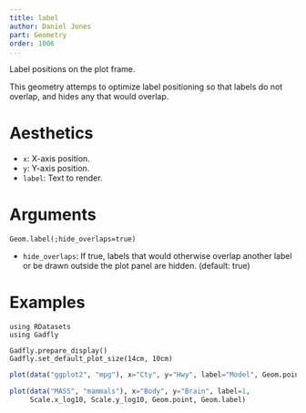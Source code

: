 ```yaml
---
title: label
author: Daniel Jones
part: Geometry
order: 1006
...
```


Label positions on the plot frame.

This geometry attemps to optimize label positioning so that labels do not
overlap, and hides any that would overlap.

# Aesthetics

  * `x`: X-axis position.
  * `y`: Y-axis position.
  * `label`: Text to render.

# Arguments

```{.julia execute="fales"}
Geom.label(;hide_overlaps=true)
```

  * `hide_overlaps`: If true, labels that would otherwise overlap another
    label or be drawn outside the plot panel are hidden. (default: true)


# Examples


```{.julia hide="true" results="none"}
using RDatasets
using Gadfly

Gadfly.prepare_display()
Gadfly.set_default_plot_size(14cm, 10cm)
```


```julia
plot(data("ggplot2", "mpg"), x="Cty", y="Hwy", label="Model", Geom.point, Geom.label)
```


```julia
plot(data("MASS", "mammals"), x="Body", y="Brain", label=1,
     Scale.x_log10, Scale.y_log10, Geom.point, Geom.label)
```


